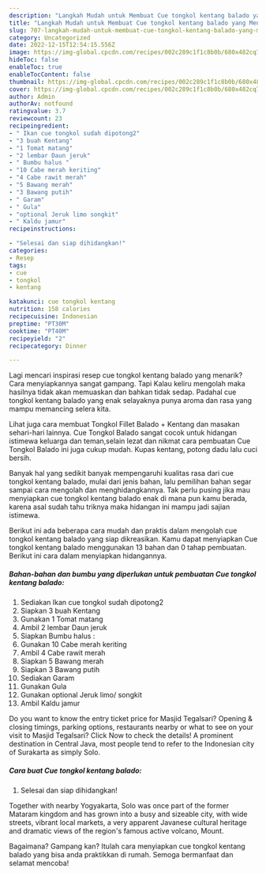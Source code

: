 ```yaml
---
description: "Langkah Mudah untuk Membuat Cue tongkol kentang balado yang Menggugah Selera, Buat Buka Puasa}"
title: "Langkah Mudah untuk Membuat Cue tongkol kentang balado yang Menggugah Selera, Buat Buka Puasa}"
slug: 707-langkah-mudah-untuk-membuat-cue-tongkol-kentang-balado-yang-menggugah-selera-buat-buka-puasa
category: Uncategorized
date: 2022-12-15T12:54:15.556Z
image: https://img-global.cpcdn.com/recipes/002c289c1f1c8b0b/680x482cq70/cue-tongkol-kentang-balado-foto-resep-utama.jpg
hideToc: false
enableToc: true
enableTocContent: false
thumbnail: https://img-global.cpcdn.com/recipes/002c289c1f1c8b0b/680x482cq70/cue-tongkol-kentang-balado-foto-resep-utama.jpg
cover: https://img-global.cpcdn.com/recipes/002c289c1f1c8b0b/680x482cq70/cue-tongkol-kentang-balado-foto-resep-utama.jpg
author: Admin
authorAv: notfound
ratingvalue: 3.7
reviewcount: 23
recipeingredient:
- " Ikan cue tongkol sudah dipotong2"
- "3 buah Kentang"
- "1 Tomat matang"
- "2 lembar Daun jeruk"
- " Bumbu halus "
- "10 Cabe merah keriting"
- "4 Cabe rawit merah"
- "5 Bawang merah"
- "3 Bawang putih"
- " Garam"
- " Gula"
- "optional Jeruk limo songkit"
- " Kaldu jamur"
recipeinstructions:

- "Selesai dan siap dihidangkan!"
categories:
- Resep
tags:
- cue
- tongkol
- kentang

katakunci: cue tongkol kentang 
nutrition: 158 calories
recipecuisine: Indonesian
preptime: "PT30M"
cooktime: "PT40M"
recipeyield: "2"
recipecategory: Dinner

---
```



Lagi mencari inspirasi resep cue tongkol kentang balado yang menarik? Cara menyiapkannya sangat gampang. Tapi Kalau keliru mengolah maka hasilnya tidak akan memuaskan dan bahkan tidak sedap. Padahal cue tongkol kentang balado yang enak selayaknya punya aroma dan rasa yang mampu memancing selera kita.


Lihat juga cara membuat Tongkol Fillet Balado + Kentang dan masakan sehari-hari lainnya. Cue Tongkol Balado sangat cocok untuk hidangan istimewa keluarga dan teman,selain lezat dan nikmat cara pembuatan Cue Tongkol Balado ini juga cukup mudah. Kupas kentang, potong dadu lalu cuci bersih.

Banyak hal yang sedikit banyak mempengaruhi kualitas rasa dari cue tongkol kentang balado, mulai dari jenis bahan, lalu pemilihan bahan segar sampai cara mengolah dan menghidangkannya. Tak perlu pusing jika mau menyiapkan cue tongkol kentang balado enak di mana pun kamu berada, karena asal sudah tahu triknya maka hidangan ini mampu jadi sajian istimewa.


Berikut ini ada beberapa cara mudah dan praktis dalam mengolah cue tongkol kentang balado yang siap dikreasikan. Kamu dapat menyiapkan Cue tongkol kentang balado menggunakan 13 bahan dan 0 tahap pembuatan. Berikut ini cara dalam menyiapkan hidangannya.

<!--inarticleads1-->

##### Bahan-bahan dan bumbu yang diperlukan untuk pembuatan Cue tongkol kentang balado:

1. Sediakan  Ikan cue tongkol sudah dipotong2
1. Siapkan 3 buah Kentang
1. Gunakan 1 Tomat matang
1. Ambil 2 lembar Daun jeruk
1. Siapkan  Bumbu halus :
1. Gunakan 10 Cabe merah keriting
1. Ambil 4 Cabe rawit merah
1. Siapkan 5 Bawang merah
1. Siapkan 3 Bawang putih
1. Sediakan  Garam
1. Gunakan  Gula
1. Gunakan optional Jeruk limo/ songkit
1. Ambil  Kaldu jamur


Do you want to know the entry ticket price for Masjid Tegalsari? Opening &amp; closing timings, parking options, restaurants nearby or what to see on your visit to Masjid Tegalsari? Click Now to check the details! A prominent destination in Central Java, most people tend to refer to the Indonesian city of Surakarta as simply Solo. 

<!--inarticleads2-->

##### Cara buat Cue tongkol kentang balado:


1. Selesai dan siap dihidangkan!

Together with nearby Yogyakarta, Solo was once part of the former Mataram kingdom and has grown into a busy and sizeable city, with wide streets, vibrant local markets, a very apparent Javanese cultural heritage and dramatic views of the region&#39;s famous active volcano, Mount. 

Bagaimana? Gampang kan? Itulah cara menyiapkan cue tongkol kentang balado yang bisa anda praktikkan di rumah. Semoga bermanfaat dan selamat mencoba!
